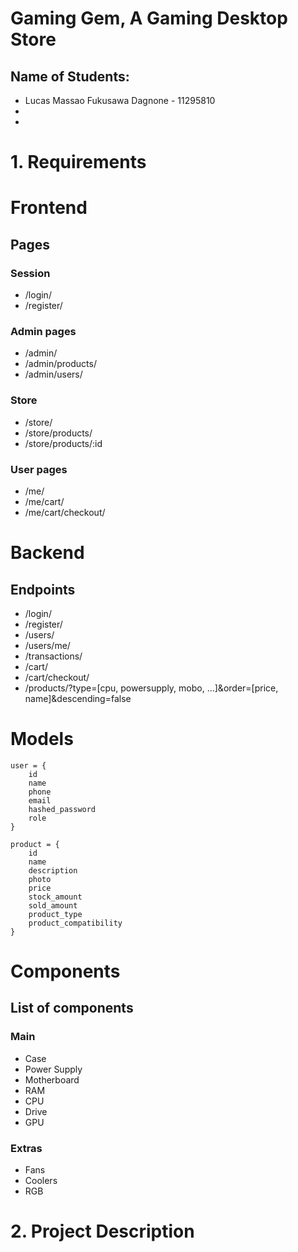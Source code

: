 # Gaming Gem, A Gaming Desktop Store
## Name of Students:
- Lucas Massao Fukusawa Dagnone - 11295810
-
- 

# 1. Requirements
# Frontend

## Pages
### Session
- /login/
- /register/

### Admin pages
- /admin/ 
- /admin/products/
- /admin/users/

### Store
- /store/
- /store/products/
- /store/products/:id

### User pages
- /me/
- /me/cart/
- /me/cart/checkout/

# Backend
## Endpoints
- /login/
- /register/
- /users/
- /users/me/
- /transactions/
- /cart/
- /cart/checkout/
- /products/?type=[cpu, powersupply, mobo, ...]&order=[price, name]&descending=false

# Models
```
user = {
    id
    name
    phone
    email
    hashed_password
    role
}

product = {
    id
    name
    description
    photo
    price
    stock_amount
    sold_amount
    product_type
    product_compatibility
}
```

# Components
## List of components
### Main
- Case
- Power Supply
- Motherboard
- RAM
- CPU
- Drive
- GPU

### Extras
- Fans
- Coolers
- RGB

# 2. Project Description


